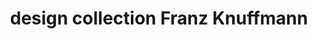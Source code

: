 ---
title: "design collection Franz Knuffmann"
url: /krefeld/design-collection-franz-knuffmann/
shop: Möbel
---